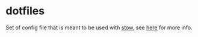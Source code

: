# dotfiles

Set of config file that is meant to be used with [stow](https://www.gnu.org/software/stow/), see [here](https://www.youtube.com/watch?v=90xMTKml9O0&ab_channel=chris%40machine) for more info.
